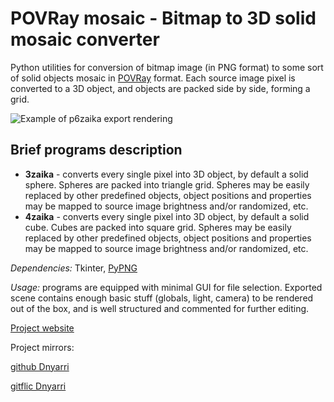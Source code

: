 # POVRay mosaic - Bitmap to 3D solid mosaic converter

Python utilities for conversion of bitmap image (in PNG format) to some sort of solid objects mosaic in [POVRay](https://www.povray.org/) format. Each source image pixel is converted to a 3D object, and objects are packed side by side, forming a grid.

![Example of p6zaika export rendering](https://dnyarri.github.io/imgzaika/640/p6zaika.png)

## Brief programs description  

- **3zaika** - converts every single pixel into 3D object, by default a solid sphere. Spheres are packed into triangle grid. Spheres may be easily replaced by other predefined objects, object positions and properties may be mapped to source image brightness and/or randomized, etc.
- **4zaika** - converts every single pixel into 3D object, by default a solid cube. Cubes are packed into square grid. Spheres may be easily replaced by other predefined objects, object positions and properties may be mapped to source image brightness and/or randomized, etc.

*Dependencies:* Tkinter, [PyPNG](https://gitlab.com/drj11/pypng)

*Usage:* programs are equipped with minimal GUI for file selection. Exported scene contains enough basic stuff (globals, light, camera) to be rendered out of the box, and is well structured and commented for further editing.

[Project website](https://dnyarri.github.io/)

Project mirrors:

[github Dnyarri](https://github.com/Dnyarri/POVmosaic)

[gitflic Dnyarri](https://gitflic.ru/project/dnyarri/povmosaic)
